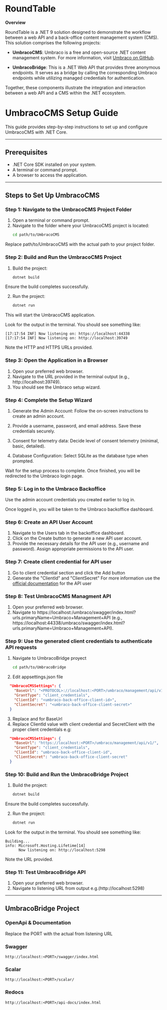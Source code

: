 ﻿# RoundTable
**Overview**

RoundTable is a .NET 9 solution designed to demonstrate the workflow between a web API and a back-office content management system (CMS). This solution comprises the following projects:

- **UmbracoCMS**: Umbraco is a free and open-source .NET content management system. For more information, visit [Umbraco on GitHub](https://github.com/umbraco/Umbraco-CMS).

- **UmbracoBridge**: This is a .NET Web API that provides three anonymous endpoints. It serves as a bridge by calling the corresponding Umbraco endpoints while utilizing managed credentials for authentication. 

Together, these components illustrate the integration and interaction between a web API and a CMS within the .NET ecosystem.

# UmbracoCMS Setup Guide

This guide provides step-by-step instructions to set up and configure UmbracoCMS with .NET Core.

---

## Prerequisites
- .NET Core SDK installed on your system.
- A terminal or command prompt.
- A browser to access the application.

---

## Steps to Set Up UmbracoCMS

### Step 1: Navigate to the UmbracoCMS Project Folder
1. Open a terminal or command prompt.
2. Navigate to the folder where your UmbracoCMS project is located:
   ```bash
   cd path/to/UmbracoCMS
Replace path/to/UmbracoCMS with the actual path to your project folder.

### Step 2: Build and Run the UmbracoCMS Project
1. Build the project:
   ```bash
   dotnet build
Ensure the build completes successfully.

2. Run the project:
   ```bash
   dotnet run
This will start the UmbracoCMS application.

Look for the output in the terminal. You should see something like:
```plain text
[17:17:54 INF] Now listening on: https://localhost:44338
[17:17:54 INF] Now listening on: http://localhost:39749
```
Note the HTTP and HTTPS URLs provided.   

### Step 3: Open the Application in a Browser
1. Open your preferred web browser.
2. Navigate to the URL provided in the terminal output (e.g., http://localhost:39749).
3. You should see the Umbraco setup wizard.

### Step 4: Complete the Setup Wizard
1. Generate the Admin Account:
Follow the on-screen instructions to create an admin account.

2. Provide a username, password, and email address.
Save these credentials securely.

3. Consent for telemetry data:
Decide level of consent telemetry (minimal, basic, detailed).

4. Database Configuration:
Select SQLite as the database type when prompted.

Wait for the setup process to complete. Once finished, you will be redirected to the Umbraco login page.

### Step 5: Log in to the Umbraco Backoffice
Use the admin account credentials you created earlier to log in.

Once logged in, you will be taken to the Umbraco backoffice dashboard.

### Step 6: Create an API User Account
1. Navigate to the Users tab in the backoffice dashboard.
2. Click on the Create button to generate a new API user account.
3. Provide the necessary details for the API user (e.g., username and password).
Assign appropriate permissions to the API user.

### Step 7: Create client credential for API user
1. Go to client credential section and click the Add button
2. Generate the "ClientId" and "ClientSecret"
For more information use the [official documentation](https://docs.umbraco.com/umbraco-cms/fundamentals/data/users/api-users) for the API user

### Step 8: Test UmbracoCMS Managment API
1. Open your preferred web browser.
2. Navigate to https://localhost:<PORT>/umbraco/swagger/index.html?urls.primaryName=Umbraco+Management+API (e.g., https://localhost:44338/umbraco/swagger/index.html?urls.primaryName=Umbraco+Management+API).

### Step 9: Use the generated client credentials to authenticate API requests
1. Navigate to UmbracoBridge proyect 
   ```bash
   cd path/to/UmbracoBridge
2. Edit appsettings.json file
```json text
  "UmbracoCMSSettings": {
    "BaseUrl": "<PROTOCOL>://localhost:<PORT>/umbraco/management/api/v1/",
    "GrantType": "client_credentials",
    "ClientId": "<umbraco-back-office-client-id>",
    "ClientSecret": "<umbraco-back-office-client-secret>"
  }
```
3. Replace <PROTOCOL> and <PORT> for BaseUrl
4. Replace ClientId value with client credential and SecretClient with the proper client credentials
   e.g:
```json text
  "UmbracoCMSSettings": {
    "BaseUrl": "https://localhost:<PORT>/umbraco/management/api/v1/",
    "GrantType": "client_credentials",
    "ClientId": "umbraco-back-office-client-id",
    "ClientSecret": "umbraco-back-office-client-secret"
  }
```

### Step 10: Build and Run the UmbracoBridge Project
1. Build the project:
   ```bash
   dotnet build
Ensure the build completes successfully.

2. Run the project:
   ```bash
   dotnet run

Look for the output in the terminal. You should see something like:
```plain text
Building...
info: Microsoft.Hosting.Lifetime[14]
      Now listening on: http://localhost:5298
```
Note the URL provided.

### Step 11: Test UmbracoBridge API
1. Open your preferred web browser.
2. Navigate to listening URL from output e.g.(http://localhost:5298)
---
## UmbracoBridge Project
### OpenApi & Documentation
Replace the PORT with the actual from listening URL
### Swagger
```plain text
http://localhost:<PORT>/swagger/index.html
```
### Scalar
```plain text
http://localhost:<PORT>/scalar/
```
### Redocs
```plain text
http://localhost:<PORT>/api-docs/index.html
```
